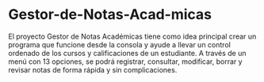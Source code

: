 # Gestor-de-Notas-Acad-micas
El proyecto Gestor de Notas Académicas tiene como idea principal crear un programa que funcione desde la consola y ayude a llevar un control ordenado de los cursos y calificaciones de un estudiante. A través de un menú con 13 opciones, se podrá registrar, consultar, modificar, borrar y revisar notas de forma rápida y sin complicaciones.
